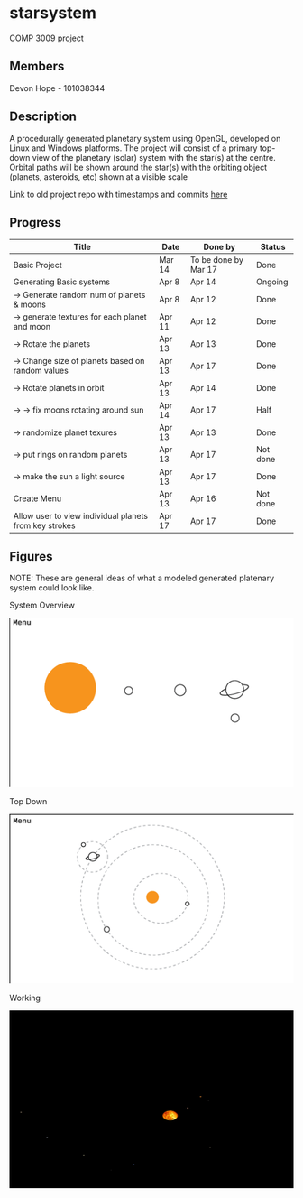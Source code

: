 # starsystem
COMP 3009 project

## Members

Devon Hope - 101038344

## Description

A procedurally generated planetary system using OpenGL, developed on Linux and Windows platforms. The project will consist of a primary top-down view of the planetary (solar) system with the star(s) at the centre. Orbital paths will be shown around the star(s) with the orbiting object (planets, asteroids, etc) shown at a visible scale

Link to old project repo with timestamps and commits [here](https://github.com/jagger27/starsystem)

## Progress

| Title    	| Date   | Done by 		 | Status  |
| ------------- | ------ | --------------------- | ------- |
| Basic Project | Mar 14 | To be done by Mar 17  | Done |
| Generating Basic systems | Apr 8 | Apr 14 | Ongoing |
| -> Generate random num of planets & moons| Apr 8| Apr 12 | Done |
| -> generate textures for each planet and moon| Apr 11| Apr 12| Done |
| -> Rotate the planets | Apr 13 | Apr 13| Done |
| -> Change size of planets based on random values | Apr 13 | Apr 17 | Done |
| -> Rotate planets in orbit | Apr 13 | Apr 14 | Done |
| -> -> fix moons rotating around sun | Apr 14 | Apr 17| Half |
| -> randomize planet texures | Apr 13 | Apr 13 | Done |
| -> put rings on random planets | Apr 13 | Apr 17 | Not done |
| -> make the sun a light source | Apr 13 | Apr 17| Done |
| Create Menu | Apr 13| Apr 16| Not done |
| Allow user to view individual planets from key strokes| Apr 17 | Apr 17 | Done |

## Figures

NOTE: These are general ideas of what a modeled generated platenary system could look like.

System Overview

![figure 1](/figures/sys-overview.png)

Top Down

![figure 2](/figures/top-down.png)

Working

![figure 3](/figures/working_fig.PNG)
